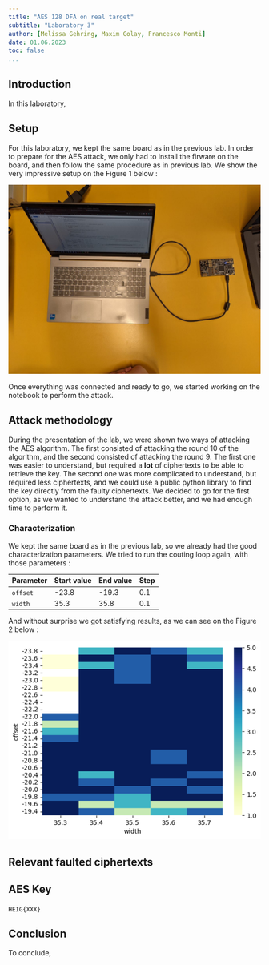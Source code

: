 ```yaml
---
title: "AES 128 DFA on real target"
subtitle: "Laboratory 3"
author: [Melissa Gehring, Maxim Golay, Francesco Monti]
date: 01.06.2023
toc: false
...
```


## Introduction

In this laboratory,

## Setup

For this laboratory, we kept the same board as in the previous lab. In order to prepare for the AES attack, we only had to install the firware on the board, and then follow the same procedure as in previous lab. We show the very impressive setup on the Figure 1 below :

![Board setup](img/setup.png)


Once everything was connected and ready to go, we started working on the notebook to perform the attack.

## Attack methodology

During the presentation of the lab, we were shown two ways of attacking the AES algorithm. The first consisted of attacking the round 10 of the algorithm, and the second consisted of attacking the round 9. The first one was easier to understand, but required a **lot** of ciphertexts to be able to retrieve the key. The second one was more complicated to understand, but required less ciphertexts, and we could use a public python library to find the key directly from the faulty ciphertexts. We decided to go for the first option, as we wanted to understand the attack better, and we had enough time to perform it.

### Characterization

We kept the same board as in the previous lab, so we already had the good characterization parameters. We tried to run the couting loop again, with those parameters : 

| Parameter | Start value | End value | Step |
|-----------|-------------|-----------|------|
|  `offset` |    -23.8    |   -19.3   |  0.1 |
|  `width`  |     35.3    |    35.8   |  0.1 |

And without surprise we got satisfying results, as we can see on the Figure 2 below :

![Characterization](img/characterization.png)

## Relevant faulted ciphertexts

## AES Key

`HEIG{XXX}`



## Conclusion

To conclude, 